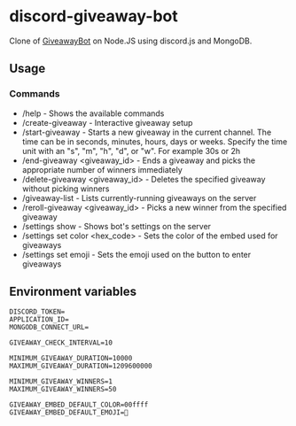 # discord-giveaway-bot

Clone of [GiveawayBot](https://github.com/jagrosh/GiveawayBot) on Node.JS using discord.js and MongoDB.

## Usage
### Commands

* /help - Shows the available commands
* /create-giveaway - Interactive giveaway setup
* /start-giveaway <duration> <winners> <prize> - Starts a new giveaway in the current channel. The time can be in seconds, minutes, hours, days or weeks. Specify the time unit with an "s", "m", "h", "d", or "w". For example 30s or 2h
* /end-giveaway <giveaway_id> - Ends a giveaway and picks the appropriate number of winners immediately
* /delete-giveaway <giveaway_id> - Deletes the specified giveaway without picking winners
* /giveaway-list - Lists currently-running giveaways on the server
* /reroll-giveaway <giveaway_id> - Picks a new winner from the specified giveaway
* /settings show - Shows bot's settings on the server
* /settings set color <hex_code> - Sets the color of the embed used for giveaways
* /settings set emoji <emoji> - Sets the emoji used on the button to enter giveaways

## Environment variables
```
DISCORD_TOKEN=
APPLICATION_ID=
MONGODB_CONNECT_URL=

GIVEAWAY_CHECK_INTERVAL=10

MINIMUM_GIVEAWAY_DURATION=10000
MAXIMUM_GIVEAWAY_DURATION=1209600000

MINIMUM_GIVEAWAY_WINNERS=1
MAXIMUM_GIVEAWAY_WINNERS=50

GIVEAWAY_EMBED_DEFAULT_COLOR=00ffff
GIVEAWAY_EMBED_DEFAULT_EMOJI=🎉
```